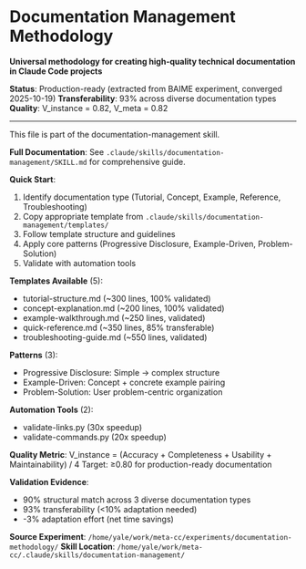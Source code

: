 # Documentation Management Methodology

**Universal methodology for creating high-quality technical documentation in Claude Code projects**

**Status**: Production-ready (extracted from BAIME experiment, converged 2025-10-19)
**Transferability**: 93% across diverse documentation types
**Quality**: V_instance = 0.82, V_meta = 0.82

---

This file is part of the documentation-management skill.

**Full Documentation**: See `.claude/skills/documentation-management/SKILL.md` for comprehensive guide.

**Quick Start**:
1. Identify documentation type (Tutorial, Concept, Example, Reference, Troubleshooting)
2. Copy appropriate template from `.claude/skills/documentation-management/templates/`
3. Follow template structure and guidelines
4. Apply core patterns (Progressive Disclosure, Example-Driven, Problem-Solution)
5. Validate with automation tools

**Templates Available** (5):
- tutorial-structure.md (~300 lines, 100% validated)
- concept-explanation.md (~200 lines, 100% validated)
- example-walkthrough.md (~250 lines, validated)
- quick-reference.md (~350 lines, 85% transferable)
- troubleshooting-guide.md (~550 lines, validated)

**Patterns** (3):
- Progressive Disclosure: Simple → complex structure
- Example-Driven: Concept + concrete example pairing
- Problem-Solution: User problem-centric organization

**Automation Tools** (2):
- validate-links.py (30x speedup)
- validate-commands.py (20x speedup)

**Quality Metric**:
V_instance = (Accuracy + Completeness + Usability + Maintainability) / 4
Target: ≥0.80 for production-ready documentation

**Validation Evidence**:
- 90% structural match across 3 diverse documentation types
- 93% transferability (<10% adaptation needed)
- -3% adaptation effort (net time savings)

**Source Experiment**: `/home/yale/work/meta-cc/experiments/documentation-methodology/`
**Skill Location**: `/home/yale/work/meta-cc/.claude/skills/documentation-management/`
